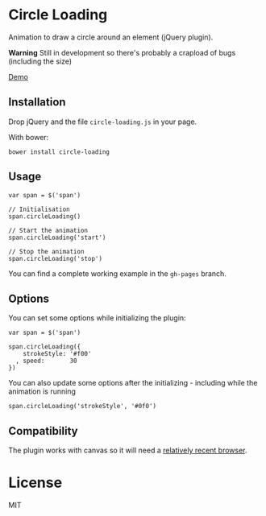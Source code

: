 # Circle Loading

Animation to draw a circle around an element (jQuery plugin).

**Warning** Still in development so there's probably a crapload of bugs (including the size)

[Demo](http://romainberger.github.io/circle-loading)

## Installation

Drop jQuery and the file `circle-loading.js` in your page.

With bower:

    bower install circle-loading

## Usage

    var span = $('span')

    // Initialisation
    span.circleLoading()

    // Start the animation
    span.circleLoading('start')

    // Stop the animation
    span.circleLoading('stop')

You can find a complete working example in the `gh-pages` branch.

## Options

You can set some options while initializing the plugin:

    var span = $('span')

    span.circleLoading({
        strokeStyle: '#f00'
      , speed:       30
    })

You can also update some options after the initializing - including while the animation is running

    span.circleLoading('strokeStyle', '#0f0')

## Compatibility

The plugin works with canvas so it will need a [relatively recent browser](http://caniuse.com/#search=canvas).

# License

MIT
